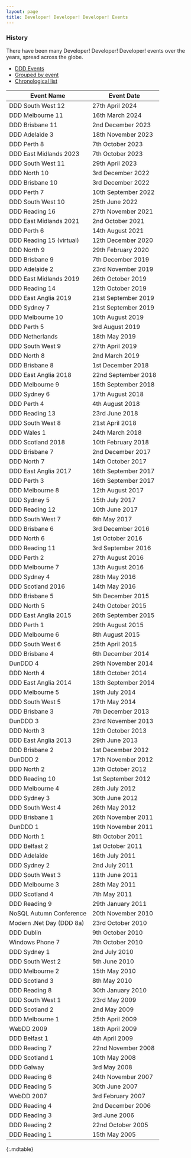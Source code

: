 ```yaml
---
layout: page
title: Developer! Developer! Developer! Events
---
```


### History

There have been many Developer! Developer! Developer! events over the years, spread across the globe.

<ul class="nav nav-tabs-horizontal">
    <li><a href="ddd.html">DDD Events</a></li>
    <li><a href="ddd-grouped.html">Grouped by event</a></li>
    <li class="active"><a href="ddd-list.html">Chronological list</a></li>
</ul>

| **Event Name**             | **Event Date**      |
| -------------------------- | ------------------- |
|  DDD South West 12         | 27th April 2024     |
|  DDD Melbourne 11          | 16th March 2024     |
|  DDD Brisbane 11           | 2nd December 2023   |
|  DDD Adelaide 3            | 18th November 2023  |
|  DDD Perth 8               | 7th October 2023    |
|  DDD East Midlands 2023    | 7th October 2023    |
|  DDD South West 11         | 29th April 2023     |
|  DDD North 10              | 3rd December 2022   |
|  DDD Brisbane 10           | 3rd December 2022   |
|  DDD Perth 7               | 10th September 2022 |
|  DDD South West 10         | 25th June 2022      |
|  DDD Reading 16            | 27th November 2021  |
|  DDD East Midlands 2021    | 2nd October 2021    |
|  DDD Perth 6               | 14th August 2021    |
|  DDD Reading 15 (virtual)  | 12th December 2020  |
|  DDD North 9               | 29th February 2020  |
|  DDD Brisbane 9            | 7th December 2019   |
|  DDD Adelaide 2            | 23rd November 2019  |
|  DDD East Midlands 2019    | 26th October 2019   |
|  DDD Reading 14            | 12th October 2019   |
|  DDD East Anglia 2019      | 21st September 2019 |
|  DDD Sydney 7              | 21st September 2019 |
|  DDD Melbourne 10          | 10th August 2019    |
|  DDD Perth 5               | 3rd August 2019     |
|  DDD Netherlands           | 18th May 2019       |
|  DDD South West 9          | 27th April 2019     |
|  DDD North 8               | 2nd March 2019      |
|  DDD Brisbane 8            | 1st December 2018   |
|  DDD East Anglia 2018      | 22nd September 2018 |
|  DDD Melbourne 9           | 15th September 2018 |
|  DDD Sydney 6              | 17th August 2018    |
|  DDD Perth 4               | 4th August 2018     |
|  DDD Reading 13            | 23rd June 2018      |
|  DDD South West 8          | 21st April 2018     |
|  DDD Wales 1               | 24th March 2018     |
|  DDD Scotland 2018         | 10th February 2018  |
|  DDD Brisbane 7            | 2nd December 2017   |
|  DDD North 7               | 14th October 2017   |
|  DDD East Anglia 2017      | 16th September 2017 |
|  DDD Perth 3               | 16th September 2017 |
|  DDD Melbourne 8           | 12th August 2017    |
|  DDD Sydney 5              | 15th July 2017      |
|  DDD Reading 12            | 10th June 2017      |
|  DDD South West 7          | 6th May 2017        |
|  DDD Brisbane 6            | 3rd December 2016   |
|  DDD North 6               | 1st October 2016    |
|  DDD Reading 11            | 3rd September 2016  |
|  DDD Perth 2               | 27th August 2016    |
|  DDD Melbourne 7           | 13th August 2016    |
|  DDD Sydney 4              | 28th May 2016       |
|  DDD Scotland 2016         | 14th May 2016       |
|  DDD Brisbane 5            | 5th December 2015   |
|  DDD North 5               | 24th October 2015   |
|  DDD East Anglia 2015      | 26th September 2015 |
|  DDD Perth 1               | 29th August 2015    |
|  DDD Melbourne 6           | 8th August 2015     |
|  DDD South West 6          | 25th April 2015     |
|  DDD Brisbane 4            | 6th December 2014   |
|  DunDDD 4                  | 29th November 2014  |
|  DDD North 4               | 18th October 2014   |
|  DDD East Anglia 2014      | 13th September 2014 |
|  DDD Melbourne 5           | 19th July 2014      |
|  DDD South West 5          | 17th May 2014       |
|  DDD Brisbane 3            | 7th December 2013   |
|  DunDDD 3                  | 23rd November 2013  |
|  DDD North 3               | 12th October 2013   |
|  DDD East Anglia 2013      | 29th June 2013      |
|  DDD Brisbane 2            | 1st December 2012   |
|  DunDDD 2                  | 17th November 2012  |
|  DDD North 2               | 13th October 2012   |
|  DDD Reading 10            | 1st September 2012  |
|  DDD Melbourne 4           | 28th July 2012      |
|  DDD Sydney 3              | 30th June 2012      |
|  DDD South West 4          | 26th May 2012       |
|  DDD Brisbane 1            | 26th November 2011  |
|  DunDDD 1                  | 19th November 2011  |
|  DDD North 1               | 8th October 2011    |
|  DDD Belfast 2             | 1st October 2011    |
|  DDD Adelaide              | 16th July 2011      |
|  DDD Sydney 2              | 2nd July 2011       |
|  DDD South West 3          | 11th June 2011      |
|  DDD Melbourne 3           | 28th May 2011       |
|  DDD Scotland 4            | 7th May 2011        |
|  DDD Reading 9             | 29th January 2011   |
|  NoSQL Autumn Conference   | 20th November 2010  |
|  Modern .Net Day (DDD 8a)  | 23rd October 2010   |
|  DDD Dublin                | 9th October 2010    |
|  Windows Phone 7           | 7th October 2010    |
|  DDD Sydney 1              | 2nd July 2010       |
|  DDD South West 2          | 5th June 2010       |
|  DDD Melbourne 2           | 15th May 2010       |
|  DDD Scotland 3            | 8th May 2010        |
|  DDD Reading 8             | 30th January 2010   |
|  DDD South West 1          | 23rd May 2009       |
|  DDD Scotland 2            | 2nd May 2009        |
|  DDD Melbourne 1           | 25th April 2009     |
|  WebDD 2009                | 18th April 2009     |
|  DDD Belfast 1             | 4th April 2009      |
|  DDD Reading 7             | 22nd November 2008  |
|  DDD Scotland 1            | 10th May 2008       |
|  DDD Galway                | 3rd May 2008        |
|  DDD Reading 6             | 24th November 2007  |
|  DDD Reading 5             | 30th June 2007      |
|  WebDD 2007                | 3rd February 2007   |
|  DDD Reading 4             | 2nd December 2006   |
|  DDD Reading 3             | 3rd June 2006       |
|  DDD Reading 2             | 22nd October 2005   |
|  DDD Reading 1             | 15th May 2005       |
{:.mdtable}
